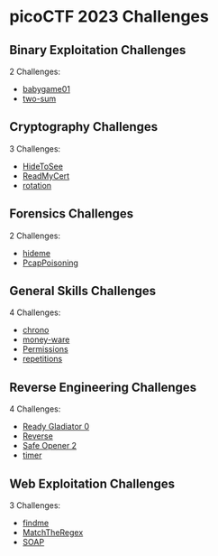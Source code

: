 # picoCTF 2023 Challenges

## Binary Exploitation Challenges

2 Challenges:
- [babygame01](Binary_Exploitation/babygame01.md)
- [two-sum](Binary_Exploitation/two-sum.md)

## Cryptography Challenges

3 Challenges:
- [HideToSee](Cryptography/HideTooSee.md)
- [ReadMyCert](Cryptography/ReadMyCert.md)
- [rotation](Cryptography/rotation.md)

## Forensics Challenges

2 Challenges: 
- [hideme](Forensics/hideme.md)
- [PcapPoisoning](Forensics/PcapPoisoning.md)

## General Skills Challenges

4 Challenges:
- [chrono](General_Skills/chrono.md)
- [money-ware](General_Skills/money-ware.md)
- [Permissions](General_Skills/Permissions.md)
- [repetitions](General_Skills/repetitions.md)

## Reverse Engineering Challenges

4 Challenges:
- [Ready Gladiator 0](Reverse_Engineering/Ready_Gladiator_0.md)
- [Reverse](Reverse_Engineering/Reverse.md)
- [Safe Opener 2](Reverse_Engineering/Safe_Opener_2.md)
- [timer](Reverse_Engineering/timer.md)

## Web Exploitation Challenges

3 Challenges:
- [findme](Web_Exploitation/findme.md) 
- [MatchTheRegex](Web_Exploitation/MatchTheRegex.md)
- [SOAP](Web_Exploitation/SOAP.md)
